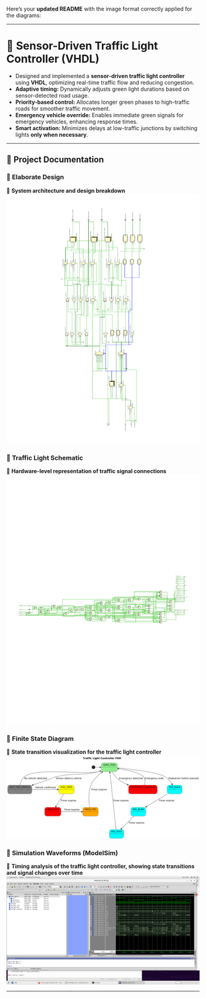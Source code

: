 Here’s your **updated README** with the image format correctly applied for the diagrams:

---

# 🚦 Sensor-Driven Traffic Light Controller (VHDL)

- Designed and implemented a **sensor-driven traffic light controller** using **VHDL**, optimizing real-time traffic flow and reducing congestion.  
- **Adaptive timing:** Dynamically adjusts green light durations based on sensor-detected road usage.  
- **Priority-based control:** Allocates longer green phases to high-traffic roads for smoother traffic movement.  
- **Emergency vehicle override:** Enables immediate green signals for emergency vehicles, enhancing response times.  
- **Smart activation:** Minimizes delays at low-traffic junctions by switching lights **only when necessary**.  

---

## 📄 **Project Documentation**  

### **🔹 Elaborate Design**  
📌 **System architecture and design breakdown**  
![Elaborate Design](elaboratedesign.png)  

### **🔹 Traffic Light Schematic**  
📌 **Hardware-level representation of traffic signal connections**  
![Traffic Light Schematic](Traffic%20light%20schematic.png)  

### **🔹 Finite State Diagram**  
📌 **State transition visualization for the traffic light controller**  
![Finite State Diagram](finite%20state%20diagram.png)  

### **🔹 Simulation Waveforms (ModelSim)**  
📌 **Timing analysis of the traffic light controller, showing state transitions and signal changes over time**  
![Simulation Waveforms](modelsim.png)  

---
